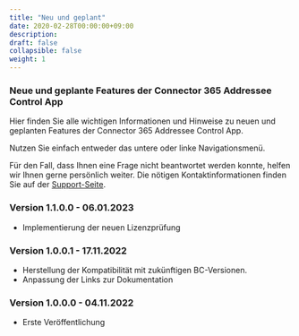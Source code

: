 ```yaml
---
title: "Neu und geplant"
date: 2020-02-28T00:00:00+09:00
description: 
draft: false
collapsible: false
weight: 1
---
```

### Neue und geplante Features der **Connector 365 Addressee Control** App

Hier finden Sie alle wichtigen Informationen und Hinweise zu neuen und geplanten Features der Connector 365 Addressee Control App.

Nutzen Sie einfach entweder das untere oder linke Navigationsmenü.

Für den Fall, dass Ihnen eine Frage nicht beantwortet werden konnte, helfen wir Ihnen gerne persönlich weiter. Die nötigen Kontaktinformationen finden Sie auf der [Support-Seite](de-de/apps/help-and-support/).

### Version 1.1.0.0 - 06.01.2023
- Implementierung der neuen Lizenzprüfung

### Version 1.0.0.1 - 17.11.2022
- Herstellung der Kompatibilität mit zukünftigen BC-Versionen.
- Anpassung der Links zur Dokumentation

### Version 1.0.0.0 - 04.11.2022
- Erste Veröffentlichung